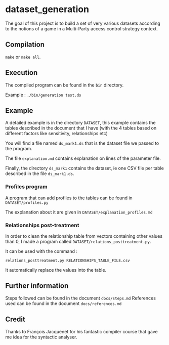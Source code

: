 # dataset_generation

The goal of this project is to build a set of very various datasets according to
the notions of a game in a Multi-Party access control strategy context.

## Compilation

`make` or `make all`.

## Execution

The compiled program can be found in the `bin` directory.

Example : `./bin/generation test.ds`

## Example

A detailed example is in the directory `DATASET`, this example contains the
tables described in the document that I have (with the 4 tables based on
different factors like sensitivity, relationships etc)

You will find a file named `ds_mark1.ds` that is the dataset file we passed
to the program.

The file `explanation.md` contains explanation on lines of the parameter file.

Finally, the directory `ds_mark1` contains the dataset, ie one CSV file per
table described in the file `ds_mark1.ds`.

### Profiles program

A program that can add profiles to the tables can be found in `DATASET/profiles.py`

The explanation about it are given in `DATASET/explanation_profiles.md`

### Relationships post-treatment

In order to clean the relationship table from vectors containing other values than 0, I
made a program called `DATASET/relations_posttreatment.py`.

It can be used with the command :

`relations_posttreatment.py RELATIONSHIPS_TABLE_FILE.csv`

It automatically replace the values into the table.

## Further information

Steps followed can be found in the document `docs/steps.md`
References used can be found in the document `docs/references.md`

## Credit

Thanks to François Jacquenet for his fantastic compiler course that gave me
idea for the syntactic analyser.
